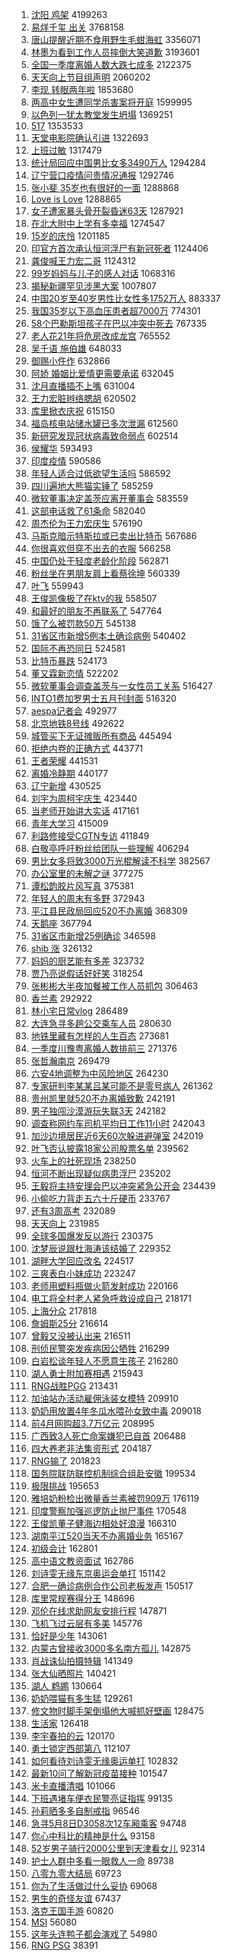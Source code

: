 1. [沈阳 鸡架](https://s.weibo.com/weibo?q=%E6%B2%88%E9%98%B3%20%E9%B8%A1%E6%9E%B6&Refer=top) 4199263
1. [易烊千玺 出关](https://s.weibo.com/weibo?q=%E6%98%93%E7%83%8A%E5%8D%83%E7%8E%BA%20%E5%87%BA%E5%85%B3&Refer=top) 3768158
1. [唐山提醒近期不食用野生毛蚶海虹](https://s.weibo.com/weibo?q=%23%E5%94%90%E5%B1%B1%E6%8F%90%E9%86%92%E8%BF%91%E6%9C%9F%E4%B8%8D%E9%A3%9F%E7%94%A8%E9%87%8E%E7%94%9F%E6%AF%9B%E8%9A%B6%E6%B5%B7%E8%99%B9%23&Refer=top) 3356071
1. [林墨为看到工作人员摔倒大笑道歉](https://s.weibo.com/weibo?q=%23%E6%9E%97%E5%A2%A8%E4%B8%BA%E7%9C%8B%E5%88%B0%E5%B7%A5%E4%BD%9C%E4%BA%BA%E5%91%98%E6%91%94%E5%80%92%E5%A4%A7%E7%AC%91%E9%81%93%E6%AD%89%23&Refer=top) 3193601
1. [全国一季度离婚人数大跌七成多](https://s.weibo.com/weibo?q=%23%E5%85%A8%E5%9B%BD%E4%B8%80%E5%AD%A3%E5%BA%A6%E7%A6%BB%E5%A9%9A%E4%BA%BA%E6%95%B0%E5%A4%A7%E8%B7%8C%E4%B8%83%E6%88%90%E5%A4%9A%23&Refer=top) 2122375
1. [天天向上节目组声明](https://s.weibo.com/weibo?q=%23%E5%A4%A9%E5%A4%A9%E5%90%91%E4%B8%8A%E8%8A%82%E7%9B%AE%E7%BB%84%E5%A3%B0%E6%98%8E%23&Refer=top) 2060202
1. [李现 转眼两年啦](https://s.weibo.com/weibo?q=%23%E6%9D%8E%E7%8E%B0%20%E8%BD%AC%E7%9C%BC%E4%B8%A4%E5%B9%B4%E5%95%A6%23&Refer=top) 1853680
1. [两高中女生遭同学杀害案将开庭](https://s.weibo.com/weibo?q=%23%E4%B8%A4%E9%AB%98%E4%B8%AD%E5%A5%B3%E7%94%9F%E9%81%AD%E5%90%8C%E5%AD%A6%E6%9D%80%E5%AE%B3%E6%A1%88%E5%B0%86%E5%BC%80%E5%BA%AD%23&Refer=top) 1599995
1. [以色列一犹太教堂发生坍塌](https://s.weibo.com/weibo?q=%23%E4%BB%A5%E8%89%B2%E5%88%97%E4%B8%80%E7%8A%B9%E5%A4%AA%E6%95%99%E5%A0%82%E5%8F%91%E7%94%9F%E5%9D%8D%E5%A1%8C%23&Refer=top) 1369251
1. [517](https://s.weibo.com/weibo?q=517&Refer=top) 1353533
1. [天堂电影院确认引进](https://s.weibo.com/weibo?q=%23%E5%A4%A9%E5%A0%82%E7%94%B5%E5%BD%B1%E9%99%A2%E7%A1%AE%E8%AE%A4%E5%BC%95%E8%BF%9B%23&Refer=top) 1322693
1. [上班过敏](https://s.weibo.com/weibo?q=%23%E4%B8%8A%E7%8F%AD%E8%BF%87%E6%95%8F%23&Refer=top) 1317479
1. [统计局回应中国男比女多3490万人](https://s.weibo.com/weibo?q=%23%E7%BB%9F%E8%AE%A1%E5%B1%80%E5%9B%9E%E5%BA%94%E4%B8%AD%E5%9B%BD%E7%94%B7%E6%AF%94%E5%A5%B3%E5%A4%9A3490%E4%B8%87%E4%BA%BA%23&Refer=top) 1294284
1. [辽宁营口疫情问责情况通报](https://s.weibo.com/weibo?q=%23%E8%BE%BD%E5%AE%81%E8%90%A5%E5%8F%A3%E7%96%AB%E6%83%85%E9%97%AE%E8%B4%A3%E6%83%85%E5%86%B5%E9%80%9A%E6%8A%A5%23&Refer=top) 1292746
1. [张小斐 35岁也有很好的一面](https://s.weibo.com/weibo?q=%23%E5%BC%A0%E5%B0%8F%E6%96%90%2035%E5%B2%81%E4%B9%9F%E6%9C%89%E5%BE%88%E5%A5%BD%E7%9A%84%E4%B8%80%E9%9D%A2%23&Refer=top) 1288868
1. [Love is Love](https://s.weibo.com/weibo?q=Love%20is%20Love&Refer=top) 1288865
1. [女子遭家暴头骨开裂昏迷63天](https://s.weibo.com/weibo?q=%23%E5%A5%B3%E5%AD%90%E9%81%AD%E5%AE%B6%E6%9A%B4%E5%A4%B4%E9%AA%A8%E5%BC%80%E8%A3%82%E6%98%8F%E8%BF%B763%E5%A4%A9%23&Refer=top) 1287921
1. [在北大附中上学有多幸福](https://s.weibo.com/weibo?q=%23%E5%9C%A8%E5%8C%97%E5%A4%A7%E9%99%84%E4%B8%AD%E4%B8%8A%E5%AD%A6%E6%9C%89%E5%A4%9A%E5%B9%B8%E7%A6%8F%23&Refer=top) 1274547
1. [15岁的庆怜](https://s.weibo.com/weibo?q=%2315%E5%B2%81%E7%9A%84%E5%BA%86%E6%80%9C%23&Refer=top) 1201185
1. [印官方首次承认恒河浮尸有新冠死者](https://s.weibo.com/weibo?q=%23%E5%8D%B0%E5%AE%98%E6%96%B9%E9%A6%96%E6%AC%A1%E6%89%BF%E8%AE%A4%E6%81%92%E6%B2%B3%E6%B5%AE%E5%B0%B8%E6%9C%89%E6%96%B0%E5%86%A0%E6%AD%BB%E8%80%85%23&Refer=top) 1124406
1. [龚俊喊王力宏二哥](https://s.weibo.com/weibo?q=%23%E9%BE%9A%E4%BF%8A%E5%96%8A%E7%8E%8B%E5%8A%9B%E5%AE%8F%E4%BA%8C%E5%93%A5%23&Refer=top) 1124312
1. [99岁妈妈与儿子的感人对话](https://s.weibo.com/weibo?q=%2399%E5%B2%81%E5%A6%88%E5%A6%88%E4%B8%8E%E5%84%BF%E5%AD%90%E7%9A%84%E6%84%9F%E4%BA%BA%E5%AF%B9%E8%AF%9D%23&Refer=top) 1068316
1. [揭秘新疆罕见涉黑大案](https://s.weibo.com/weibo?q=%23%E6%8F%AD%E7%A7%98%E6%96%B0%E7%96%86%E7%BD%95%E8%A7%81%E6%B6%89%E9%BB%91%E5%A4%A7%E6%A1%88%23&Refer=top) 1007807
1. [中国20岁至40岁男性比女性多1752万人](https://s.weibo.com/weibo?q=%23%E4%B8%AD%E5%9B%BD20%E5%B2%81%E8%87%B340%E5%B2%81%E7%94%B7%E6%80%A7%E6%AF%94%E5%A5%B3%E6%80%A7%E5%A4%9A1752%E4%B8%87%E4%BA%BA%23&Refer=top) 883337
1. [我国35岁以下高血压患者超7000万](https://s.weibo.com/weibo?q=%23%E6%88%91%E5%9B%BD35%E5%B2%81%E4%BB%A5%E4%B8%8B%E9%AB%98%E8%A1%80%E5%8E%8B%E6%82%A3%E8%80%85%E8%B6%857000%E4%B8%87%23&Refer=top) 774301
1. [58个巴勒斯坦孩子在巴以冲突中死去](https://s.weibo.com/weibo?q=%2358%E4%B8%AA%E5%B7%B4%E5%8B%92%E6%96%AF%E5%9D%A6%E5%AD%A9%E5%AD%90%E5%9C%A8%E5%B7%B4%E4%BB%A5%E5%86%B2%E7%AA%81%E4%B8%AD%E6%AD%BB%E5%8E%BB%23&Refer=top) 767335
1. [老人花21年将危房改成龙宫](https://s.weibo.com/weibo?q=%23%E8%80%81%E4%BA%BA%E8%8A%B121%E5%B9%B4%E5%B0%86%E5%8D%B1%E6%88%BF%E6%94%B9%E6%88%90%E9%BE%99%E5%AE%AB%23&Refer=top) 765552
1. [吴千语 施伯雄](https://s.weibo.com/weibo?q=%E5%90%B4%E5%8D%83%E8%AF%AD%20%E6%96%BD%E4%BC%AF%E9%9B%84&Refer=top) 648033
1. [御赐小仵作](https://s.weibo.com/weibo?q=%E5%BE%A1%E8%B5%90%E5%B0%8F%E4%BB%B5%E4%BD%9C&Refer=top) 632866
1. [阿娇 婚姻比爱情更需要承诺](https://s.weibo.com/weibo?q=%23%E9%98%BF%E5%A8%87%20%E5%A9%9A%E5%A7%BB%E6%AF%94%E7%88%B1%E6%83%85%E6%9B%B4%E9%9C%80%E8%A6%81%E6%89%BF%E8%AF%BA%23&Refer=top) 632045
1. [沈月直播插不上嘴](https://s.weibo.com/weibo?q=%23%E6%B2%88%E6%9C%88%E7%9B%B4%E6%92%AD%E6%8F%92%E4%B8%8D%E4%B8%8A%E5%98%B4%23&Refer=top) 631004
1. [王力宏脏辫络腮胡](https://s.weibo.com/weibo?q=%23%E7%8E%8B%E5%8A%9B%E5%AE%8F%E8%84%8F%E8%BE%AB%E7%BB%9C%E8%85%AE%E8%83%A1%23&Refer=top) 620502
1. [库里掀衣庆祝](https://s.weibo.com/weibo?q=%23%E5%BA%93%E9%87%8C%E6%8E%80%E8%A1%A3%E5%BA%86%E7%A5%9D%23&Refer=top) 615150
1. [福岛核电站储水罐已多次泄漏](https://s.weibo.com/weibo?q=%23%E7%A6%8F%E5%B2%9B%E6%A0%B8%E7%94%B5%E7%AB%99%E5%82%A8%E6%B0%B4%E7%BD%90%E5%B7%B2%E5%A4%9A%E6%AC%A1%E6%B3%84%E6%BC%8F%23&Refer=top) 612560
1. [新研究发现冠状病毒致命弱点](https://s.weibo.com/weibo?q=%23%E6%96%B0%E7%A0%94%E7%A9%B6%E5%8F%91%E7%8E%B0%E5%86%A0%E7%8A%B6%E7%97%85%E6%AF%92%E8%87%B4%E5%91%BD%E5%BC%B1%E7%82%B9%23&Refer=top) 602514
1. [侯耀华](https://s.weibo.com/weibo?q=%E4%BE%AF%E8%80%80%E5%8D%8E&Refer=top) 593493
1. [印度疫情](https://s.weibo.com/weibo?q=%23%E5%8D%B0%E5%BA%A6%E7%96%AB%E6%83%85%23&Refer=top) 590586
1. [年轻人适合过低欲望生活吗](https://s.weibo.com/weibo?q=%23%E5%B9%B4%E8%BD%BB%E4%BA%BA%E9%80%82%E5%90%88%E8%BF%87%E4%BD%8E%E6%AC%B2%E6%9C%9B%E7%94%9F%E6%B4%BB%E5%90%97%23&Refer=top) 586592
1. [四川遍地大熊猫实锤了](https://s.weibo.com/weibo?q=%23%E5%9B%9B%E5%B7%9D%E9%81%8D%E5%9C%B0%E5%A4%A7%E7%86%8A%E7%8C%AB%E5%AE%9E%E9%94%A4%E4%BA%86%23&Refer=top) 585259
1. [微软董事决定盖茨应离开董事会](https://s.weibo.com/weibo?q=%23%E5%BE%AE%E8%BD%AF%E8%91%A3%E4%BA%8B%E5%86%B3%E5%AE%9A%E7%9B%96%E8%8C%A8%E5%BA%94%E7%A6%BB%E5%BC%80%E8%91%A3%E4%BA%8B%E4%BC%9A%23&Refer=top) 583559
1. [这部电话救了61条命](https://s.weibo.com/weibo?q=%23%E8%BF%99%E9%83%A8%E7%94%B5%E8%AF%9D%E6%95%91%E4%BA%8661%E6%9D%A1%E5%91%BD%23&Refer=top) 582040
1. [周杰伦为王力宏庆生](https://s.weibo.com/weibo?q=%23%E5%91%A8%E6%9D%B0%E4%BC%A6%E4%B8%BA%E7%8E%8B%E5%8A%9B%E5%AE%8F%E5%BA%86%E7%94%9F%23&Refer=top) 576190
1. [马斯克暗示特斯拉或已卖出比特币](https://s.weibo.com/weibo?q=%23%E9%A9%AC%E6%96%AF%E5%85%8B%E6%9A%97%E7%A4%BA%E7%89%B9%E6%96%AF%E6%8B%89%E6%88%96%E5%B7%B2%E5%8D%96%E5%87%BA%E6%AF%94%E7%89%B9%E5%B8%81%23&Refer=top) 567686
1. [你很喜欢但穿不出去的衣服](https://s.weibo.com/weibo?q=%23%E4%BD%A0%E5%BE%88%E5%96%9C%E6%AC%A2%E4%BD%86%E7%A9%BF%E4%B8%8D%E5%87%BA%E5%8E%BB%E7%9A%84%E8%A1%A3%E6%9C%8D%23&Refer=top) 566258
1. [中国仍处于轻度老龄化阶段](https://s.weibo.com/weibo?q=%23%E4%B8%AD%E5%9B%BD%E4%BB%8D%E5%A4%84%E4%BA%8E%E8%BD%BB%E5%BA%A6%E8%80%81%E9%BE%84%E5%8C%96%E9%98%B6%E6%AE%B5%23&Refer=top) 562871
1. [粉丝坐在男朋友肩上看蔡徐坤](https://s.weibo.com/weibo?q=%23%E7%B2%89%E4%B8%9D%E5%9D%90%E5%9C%A8%E7%94%B7%E6%9C%8B%E5%8F%8B%E8%82%A9%E4%B8%8A%E7%9C%8B%E8%94%A1%E5%BE%90%E5%9D%A4%23&Refer=top) 560339
1. [叶飞](https://s.weibo.com/weibo?q=%E5%8F%B6%E9%A3%9E&Refer=top) 559943
1. [王俊凯像极了在ktv的我](https://s.weibo.com/weibo?q=%23%E7%8E%8B%E4%BF%8A%E5%87%AF%E5%83%8F%E6%9E%81%E4%BA%86%E5%9C%A8ktv%E7%9A%84%E6%88%91%23&Refer=top) 558507
1. [和最好的朋友不再联系了](https://s.weibo.com/weibo?q=%23%E5%92%8C%E6%9C%80%E5%A5%BD%E7%9A%84%E6%9C%8B%E5%8F%8B%E4%B8%8D%E5%86%8D%E8%81%94%E7%B3%BB%E4%BA%86%23&Refer=top) 547764
1. [饿了么被罚款50万](https://s.weibo.com/weibo?q=%23%E9%A5%BF%E4%BA%86%E4%B9%88%E8%A2%AB%E7%BD%9A%E6%AC%BE50%E4%B8%87%23&Refer=top) 545138
1. [31省区市新增5例本土确诊病例](https://s.weibo.com/weibo?q=%2331%E7%9C%81%E5%8C%BA%E5%B8%82%E6%96%B0%E5%A2%9E5%E4%BE%8B%E6%9C%AC%E5%9C%9F%E7%A1%AE%E8%AF%8A%E7%97%85%E4%BE%8B%23&Refer=top) 540402
1. [国际不再恐同日](https://s.weibo.com/weibo?q=%E5%9B%BD%E9%99%85%E4%B8%8D%E5%86%8D%E6%81%90%E5%90%8C%E6%97%A5&Refer=top) 524581
1. [比特币暴跌](https://s.weibo.com/weibo?q=%23%E6%AF%94%E7%89%B9%E5%B8%81%E6%9A%B4%E8%B7%8C%23&Refer=top) 524173
1. [董又霖新恋情](https://s.weibo.com/weibo?q=%23%E8%91%A3%E5%8F%88%E9%9C%96%E6%96%B0%E6%81%8B%E6%83%85%23&Refer=top) 522202
1. [微软董事会调查盖茨与一女性员工关系](https://s.weibo.com/weibo?q=%23%E5%BE%AE%E8%BD%AF%E8%91%A3%E4%BA%8B%E4%BC%9A%E8%B0%83%E6%9F%A5%E7%9B%96%E8%8C%A8%E4%B8%8E%E4%B8%80%E5%A5%B3%E6%80%A7%E5%91%98%E5%B7%A5%E5%85%B3%E7%B3%BB%23&Refer=top) 516427
1. [INTO1费加罗男士五月刊封面](https://s.weibo.com/weibo?q=%23INTO1%E8%B4%B9%E5%8A%A0%E7%BD%97%E7%94%B7%E5%A3%AB%E4%BA%94%E6%9C%88%E5%88%8A%E5%B0%81%E9%9D%A2%23&Refer=top) 516320
1. [aespa记者会](https://s.weibo.com/weibo?q=%23aespa%E8%AE%B0%E8%80%85%E4%BC%9A%23&Refer=top) 492977
1. [北京地铁8号线](https://s.weibo.com/weibo?q=%23%E5%8C%97%E4%BA%AC%E5%9C%B0%E9%93%818%E5%8F%B7%E7%BA%BF%23&Refer=top) 492622
1. [城管买下无证摊贩所有商品](https://s.weibo.com/weibo?q=%23%E5%9F%8E%E7%AE%A1%E4%B9%B0%E4%B8%8B%E6%97%A0%E8%AF%81%E6%91%8A%E8%B4%A9%E6%89%80%E6%9C%89%E5%95%86%E5%93%81%23&Refer=top) 445494
1. [拒绝内卷的正确方式](https://s.weibo.com/weibo?q=%23%E6%8B%92%E7%BB%9D%E5%86%85%E5%8D%B7%E7%9A%84%E6%AD%A3%E7%A1%AE%E6%96%B9%E5%BC%8F%23&Refer=top) 443771
1. [王者荣耀](https://s.weibo.com/weibo?q=%E7%8E%8B%E8%80%85%E8%8D%A3%E8%80%80&Refer=top) 441531
1. [离婚冷静期](https://s.weibo.com/weibo?q=%E7%A6%BB%E5%A9%9A%E5%86%B7%E9%9D%99%E6%9C%9F&Refer=top) 440177
1. [辽宁新增](https://s.weibo.com/weibo?q=%23%E8%BE%BD%E5%AE%81%E6%96%B0%E5%A2%9E%23&Refer=top) 430525
1. [刘宇为周柯宇庆生](https://s.weibo.com/weibo?q=%23%E5%88%98%E5%AE%87%E4%B8%BA%E5%91%A8%E6%9F%AF%E5%AE%87%E5%BA%86%E7%94%9F%23&Refer=top) 423440
1. [当老师开始讲大实话](https://s.weibo.com/weibo?q=%23%E5%BD%93%E8%80%81%E5%B8%88%E5%BC%80%E5%A7%8B%E8%AE%B2%E5%A4%A7%E5%AE%9E%E8%AF%9D%23&Refer=top) 417161
1. [青年大学习](https://s.weibo.com/weibo?q=%E9%9D%92%E5%B9%B4%E5%A4%A7%E5%AD%A6%E4%B9%A0&Refer=top) 415009
1. [利路修接受CGTN专访](https://s.weibo.com/weibo?q=%23%E5%88%A9%E8%B7%AF%E4%BF%AE%E6%8E%A5%E5%8F%97CGTN%E4%B8%93%E8%AE%BF%23&Refer=top) 411849
1. [白敬亭呼吁粉丝给团队一些理解](https://s.weibo.com/weibo?q=%23%E7%99%BD%E6%95%AC%E4%BA%AD%E5%91%BC%E5%90%81%E7%B2%89%E4%B8%9D%E7%BB%99%E5%9B%A2%E9%98%9F%E4%B8%80%E4%BA%9B%E7%90%86%E8%A7%A3%23&Refer=top) 406294
1. [男比女多将致3000万光棍解读不科学](https://s.weibo.com/weibo?q=%23%E7%94%B7%E6%AF%94%E5%A5%B3%E5%A4%9A%E5%B0%86%E8%87%B43000%E4%B8%87%E5%85%89%E6%A3%8D%E8%A7%A3%E8%AF%BB%E4%B8%8D%E7%A7%91%E5%AD%A6%23&Refer=top) 382567
1. [办公室里的未解之谜](https://s.weibo.com/weibo?q=%23%E5%8A%9E%E5%85%AC%E5%AE%A4%E9%87%8C%E7%9A%84%E6%9C%AA%E8%A7%A3%E4%B9%8B%E8%B0%9C%23&Refer=top) 377275
1. [谭松韵胶片风写真](https://s.weibo.com/weibo?q=%23%E8%B0%AD%E6%9D%BE%E9%9F%B5%E8%83%B6%E7%89%87%E9%A3%8E%E5%86%99%E7%9C%9F%23&Refer=top) 375381
1. [年轻人的周末有多野](https://s.weibo.com/weibo?q=%23%E5%B9%B4%E8%BD%BB%E4%BA%BA%E7%9A%84%E5%91%A8%E6%9C%AB%E6%9C%89%E5%A4%9A%E9%87%8E%23&Refer=top) 372943
1. [平江县民政局回应520不办离婚](https://s.weibo.com/weibo?q=%23%E5%B9%B3%E6%B1%9F%E5%8E%BF%E6%B0%91%E6%94%BF%E5%B1%80%E5%9B%9E%E5%BA%94520%E4%B8%8D%E5%8A%9E%E7%A6%BB%E5%A9%9A%23&Refer=top) 368309
1. [天鹅座](https://s.weibo.com/weibo?q=%E5%A4%A9%E9%B9%85%E5%BA%A7&Refer=top) 367794
1. [31省区市新增25例确诊](https://s.weibo.com/weibo?q=%2331%E7%9C%81%E5%8C%BA%E5%B8%82%E6%96%B0%E5%A2%9E25%E4%BE%8B%E7%A1%AE%E8%AF%8A%23&Refer=top) 346598
1. [shib 涨](https://s.weibo.com/weibo?q=shib%20%E6%B6%A8&Refer=top) 326132
1. [妈妈的厨艺能有多差](https://s.weibo.com/weibo?q=%23%E5%A6%88%E5%A6%88%E7%9A%84%E5%8E%A8%E8%89%BA%E8%83%BD%E6%9C%89%E5%A4%9A%E5%B7%AE%23&Refer=top) 323732
1. [贾乃亮说假话好好笑](https://s.weibo.com/weibo?q=%23%E8%B4%BE%E4%B9%83%E4%BA%AE%E8%AF%B4%E5%81%87%E8%AF%9D%E5%A5%BD%E5%A5%BD%E7%AC%91%23&Refer=top) 318254
1. [张彬彬大半夜加餐被工作人员抓包](https://s.weibo.com/weibo?q=%23%E5%BC%A0%E5%BD%AC%E5%BD%AC%E5%A4%A7%E5%8D%8A%E5%A4%9C%E5%8A%A0%E9%A4%90%E8%A2%AB%E5%B7%A5%E4%BD%9C%E4%BA%BA%E5%91%98%E6%8A%93%E5%8C%85%23&Refer=top) 306463
1. [香兰素](https://s.weibo.com/weibo?q=%E9%A6%99%E5%85%B0%E7%B4%A0&Refer=top) 292922
1. [林小宅日常vlog](https://s.weibo.com/weibo?q=%23%E6%9E%97%E5%B0%8F%E5%AE%85%E6%97%A5%E5%B8%B8vlog%23&Refer=top) 286489
1. [大连急寻多趟公交乘车人员](https://s.weibo.com/weibo?q=%23%E5%A4%A7%E8%BF%9E%E6%80%A5%E5%AF%BB%E5%A4%9A%E8%B6%9F%E5%85%AC%E4%BA%A4%E4%B9%98%E8%BD%A6%E4%BA%BA%E5%91%98%23&Refer=top) 280630
1. [地铁里藏有怎样的人生百态](https://s.weibo.com/weibo?q=%23%E5%9C%B0%E9%93%81%E9%87%8C%E8%97%8F%E6%9C%89%E6%80%8E%E6%A0%B7%E7%9A%84%E4%BA%BA%E7%94%9F%E7%99%BE%E6%80%81%23&Refer=top) 273681
1. [一季度川豫粤离婚人数排前三](https://s.weibo.com/weibo?q=%23%E4%B8%80%E5%AD%A3%E5%BA%A6%E5%B7%9D%E8%B1%AB%E7%B2%A4%E7%A6%BB%E5%A9%9A%E4%BA%BA%E6%95%B0%E6%8E%92%E5%89%8D%E4%B8%89%23&Refer=top) 271376
1. [张哲瀚南京](https://s.weibo.com/weibo?q=%23%E5%BC%A0%E5%93%B2%E7%80%9A%E5%8D%97%E4%BA%AC%23&Refer=top) 269479
1. [六安4地调整为中风险地区](https://s.weibo.com/weibo?q=%23%E5%85%AD%E5%AE%894%E5%9C%B0%E8%B0%83%E6%95%B4%E4%B8%BA%E4%B8%AD%E9%A3%8E%E9%99%A9%E5%9C%B0%E5%8C%BA%23&Refer=top) 264230
1. [专家研判李某某吕某可能不是零号病人](https://s.weibo.com/weibo?q=%23%E4%B8%93%E5%AE%B6%E7%A0%94%E5%88%A4%E6%9D%8E%E6%9F%90%E6%9F%90%E5%90%95%E6%9F%90%E5%8F%AF%E8%83%BD%E4%B8%8D%E6%98%AF%E9%9B%B6%E5%8F%B7%E7%97%85%E4%BA%BA%23&Refer=top) 261362
1. [贵州凯里就520不办离婚致歉](https://s.weibo.com/weibo?q=%23%E8%B4%B5%E5%B7%9E%E5%87%AF%E9%87%8C%E5%B0%B1520%E4%B8%8D%E5%8A%9E%E7%A6%BB%E5%A9%9A%E8%87%B4%E6%AD%89%23&Refer=top) 242191
1. [男子独闯沙漠游玩失联3天](https://s.weibo.com/weibo?q=%23%E7%94%B7%E5%AD%90%E7%8B%AC%E9%97%AF%E6%B2%99%E6%BC%A0%E6%B8%B8%E7%8E%A9%E5%A4%B1%E8%81%943%E5%A4%A9%23&Refer=top) 242182
1. [调查称网约车司机平均日工作11小时](https://s.weibo.com/weibo?q=%23%E8%B0%83%E6%9F%A5%E7%A7%B0%E7%BD%91%E7%BA%A6%E8%BD%A6%E5%8F%B8%E6%9C%BA%E5%B9%B3%E5%9D%87%E6%97%A5%E5%B7%A5%E4%BD%9C11%E5%B0%8F%E6%97%B6%23&Refer=top) 242043
1. [加沙边境居民近6天60次躲进避弹室](https://s.weibo.com/weibo?q=%23%E5%8A%A0%E6%B2%99%E8%BE%B9%E5%A2%83%E5%B1%85%E6%B0%91%E8%BF%916%E5%A4%A960%E6%AC%A1%E8%BA%B2%E8%BF%9B%E9%81%BF%E5%BC%B9%E5%AE%A4%23&Refer=top) 242019
1. [叶飞否认披露18家公司股票名单](https://s.weibo.com/weibo?q=%23%E5%8F%B6%E9%A3%9E%E5%90%A6%E8%AE%A4%E6%8A%AB%E9%9C%B218%E5%AE%B6%E5%85%AC%E5%8F%B8%E8%82%A1%E7%A5%A8%E5%90%8D%E5%8D%95%23&Refer=top) 239562
1. [火车上的社死现场](https://s.weibo.com/weibo?q=%23%E7%81%AB%E8%BD%A6%E4%B8%8A%E7%9A%84%E7%A4%BE%E6%AD%BB%E7%8E%B0%E5%9C%BA%23&Refer=top) 238250
1. [恒河不断出现疑似病患浮尸](https://s.weibo.com/weibo?q=%23%E6%81%92%E6%B2%B3%E4%B8%8D%E6%96%AD%E5%87%BA%E7%8E%B0%E7%96%91%E4%BC%BC%E7%97%85%E6%82%A3%E6%B5%AE%E5%B0%B8%23&Refer=top) 235202
1. [王毅将主持安理会巴以冲突紧急公开会](https://s.weibo.com/weibo?q=%23%E7%8E%8B%E6%AF%85%E5%B0%86%E4%B8%BB%E6%8C%81%E5%AE%89%E7%90%86%E4%BC%9A%E5%B7%B4%E4%BB%A5%E5%86%B2%E7%AA%81%E7%B4%A7%E6%80%A5%E5%85%AC%E5%BC%80%E4%BC%9A%23&Refer=top) 234439
1. [小偷吃力背走五六十斤硬币](https://s.weibo.com/weibo?q=%23%E5%B0%8F%E5%81%B7%E5%90%83%E5%8A%9B%E8%83%8C%E8%B5%B0%E4%BA%94%E5%85%AD%E5%8D%81%E6%96%A4%E7%A1%AC%E5%B8%81%23&Refer=top) 233767
1. [还有3周高考](https://s.weibo.com/weibo?q=%23%E8%BF%98%E6%9C%893%E5%91%A8%E9%AB%98%E8%80%83%23&Refer=top) 232089
1. [天天向上](https://s.weibo.com/weibo?q=%E5%A4%A9%E5%A4%A9%E5%90%91%E4%B8%8A&Refer=top) 231985
1. [全球多国爆发反以游行](https://s.weibo.com/weibo?q=%23%E5%85%A8%E7%90%83%E5%A4%9A%E5%9B%BD%E7%88%86%E5%8F%91%E5%8F%8D%E4%BB%A5%E6%B8%B8%E8%A1%8C%23&Refer=top) 230375
1. [沈梦辰说跟杜海涛该结婚了](https://s.weibo.com/weibo?q=%23%E6%B2%88%E6%A2%A6%E8%BE%B0%E8%AF%B4%E8%B7%9F%E6%9D%9C%E6%B5%B7%E6%B6%9B%E8%AF%A5%E7%BB%93%E5%A9%9A%E4%BA%86%23&Refer=top) 229352
1. [湖畔大学回应改名](https://s.weibo.com/weibo?q=%23%E6%B9%96%E7%95%94%E5%A4%A7%E5%AD%A6%E5%9B%9E%E5%BA%94%E6%94%B9%E5%90%8D%23&Refer=top) 224517
1. [三爽表白小妹成功](https://s.weibo.com/weibo?q=%23%E4%B8%89%E7%88%BD%E8%A1%A8%E7%99%BD%E5%B0%8F%E5%A6%B9%E6%88%90%E5%8A%9F%23&Refer=top) 223247
1. [老师用塑料瓶做火箭发射成功](https://s.weibo.com/weibo?q=%23%E8%80%81%E5%B8%88%E7%94%A8%E5%A1%91%E6%96%99%E7%93%B6%E5%81%9A%E7%81%AB%E7%AE%AD%E5%8F%91%E5%B0%84%E6%88%90%E5%8A%9F%23&Refer=top) 220166
1. [电工将全村老人紧急呼救设成自己](https://s.weibo.com/weibo?q=%23%E7%94%B5%E5%B7%A5%E5%B0%86%E5%85%A8%E6%9D%91%E8%80%81%E4%BA%BA%E7%B4%A7%E6%80%A5%E5%91%BC%E6%95%91%E8%AE%BE%E6%88%90%E8%87%AA%E5%B7%B1%23&Refer=top) 218171
1. [上海分众](https://s.weibo.com/weibo?q=%E4%B8%8A%E6%B5%B7%E5%88%86%E4%BC%97&Refer=top) 217818
1. [詹姆斯25分](https://s.weibo.com/weibo?q=%E8%A9%B9%E5%A7%86%E6%96%AF25%E5%88%86&Refer=top) 216614
1. [曾毅又没被认出来](https://s.weibo.com/weibo?q=%23%E6%9B%BE%E6%AF%85%E5%8F%88%E6%B2%A1%E8%A2%AB%E8%AE%A4%E5%87%BA%E6%9D%A5%23&Refer=top) 216511
1. [刑侦民警突发疾病因公牺牲](https://s.weibo.com/weibo?q=%23%E5%88%91%E4%BE%A6%E6%B0%91%E8%AD%A6%E7%AA%81%E5%8F%91%E7%96%BE%E7%97%85%E5%9B%A0%E5%85%AC%E7%89%BA%E7%89%B2%23&Refer=top) 216299
1. [白岩松谈年轻人不愿意生孩子](https://s.weibo.com/weibo?q=%23%E7%99%BD%E5%B2%A9%E6%9D%BE%E8%B0%88%E5%B9%B4%E8%BD%BB%E4%BA%BA%E4%B8%8D%E6%84%BF%E6%84%8F%E7%94%9F%E5%AD%A9%E5%AD%90%23&Refer=top) 216280
1. [湖人勇士附加赛相遇](https://s.weibo.com/weibo?q=%E6%B9%96%E4%BA%BA%E5%8B%87%E5%A3%AB%E9%99%84%E5%8A%A0%E8%B5%9B%E7%9B%B8%E9%81%87&Refer=top) 215943
1. [RNG战胜PGG](https://s.weibo.com/weibo?q=RNG%E6%88%98%E8%83%9CPGG&Refer=top) 213431
1. [加油站办活动雇佣泳装女模特](https://s.weibo.com/weibo?q=%23%E5%8A%A0%E6%B2%B9%E7%AB%99%E5%8A%9E%E6%B4%BB%E5%8A%A8%E9%9B%87%E4%BD%A3%E6%B3%B3%E8%A3%85%E5%A5%B3%E6%A8%A1%E7%89%B9%23&Refer=top) 209910
1. [奶奶用放置4年冬瓜水喂孙女致中毒](https://s.weibo.com/weibo?q=%23%E5%A5%B6%E5%A5%B6%E7%94%A8%E6%94%BE%E7%BD%AE4%E5%B9%B4%E5%86%AC%E7%93%9C%E6%B0%B4%E5%96%82%E5%AD%99%E5%A5%B3%E8%87%B4%E4%B8%AD%E6%AF%92%23&Refer=top) 209018
1. [前4月网购超3.7万亿元](https://s.weibo.com/weibo?q=%23%E5%89%8D4%E6%9C%88%E7%BD%91%E8%B4%AD%E8%B6%853.7%E4%B8%87%E4%BA%BF%E5%85%83%23&Refer=top) 208995
1. [广西致3人死亡命案嫌犯已自首](https://s.weibo.com/weibo?q=%23%E5%B9%BF%E8%A5%BF%E8%87%B43%E4%BA%BA%E6%AD%BB%E4%BA%A1%E5%91%BD%E6%A1%88%E5%AB%8C%E7%8A%AF%E5%B7%B2%E8%87%AA%E9%A6%96%23&Refer=top) 206488
1. [四大养老非法集资形式](https://s.weibo.com/weibo?q=%23%E5%9B%9B%E5%A4%A7%E5%85%BB%E8%80%81%E9%9D%9E%E6%B3%95%E9%9B%86%E8%B5%84%E5%BD%A2%E5%BC%8F%23&Refer=top) 204187
1. [RNG输了](https://s.weibo.com/weibo?q=RNG%E8%BE%93%E4%BA%86&Refer=top) 201823
1. [国务院联防联控机制综合组赴安徽](https://s.weibo.com/weibo?q=%23%E5%9B%BD%E5%8A%A1%E9%99%A2%E8%81%94%E9%98%B2%E8%81%94%E6%8E%A7%E6%9C%BA%E5%88%B6%E7%BB%BC%E5%90%88%E7%BB%84%E8%B5%B4%E5%AE%89%E5%BE%BD%23&Refer=top) 199534
1. [极限挑战](https://s.weibo.com/weibo?q=%E6%9E%81%E9%99%90%E6%8C%91%E6%88%98&Refer=top) 195653
1. [雅培奶粉检出微量香兰素被罚909万](https://s.weibo.com/weibo?q=%23%E9%9B%85%E5%9F%B9%E5%A5%B6%E7%B2%89%E6%A3%80%E5%87%BA%E5%BE%AE%E9%87%8F%E9%A6%99%E5%85%B0%E7%B4%A0%E8%A2%AB%E7%BD%9A909%E4%B8%87%23&Refer=top) 176119
1. [印度警察加强巡逻防止抛尸事件](https://s.weibo.com/weibo?q=%23%E5%8D%B0%E5%BA%A6%E8%AD%A6%E5%AF%9F%E5%8A%A0%E5%BC%BA%E5%B7%A1%E9%80%BB%E9%98%B2%E6%AD%A2%E6%8A%9B%E5%B0%B8%E4%BA%8B%E4%BB%B6%23&Refer=top) 170548
1. [王俊凯董子健海边相处好浪漫](https://s.weibo.com/weibo?q=%23%E7%8E%8B%E4%BF%8A%E5%87%AF%E8%91%A3%E5%AD%90%E5%81%A5%E6%B5%B7%E8%BE%B9%E7%9B%B8%E5%A4%84%E5%A5%BD%E6%B5%AA%E6%BC%AB%23&Refer=top) 166310
1. [湖南平江520当天不办离婚业务](https://s.weibo.com/weibo?q=%E6%B9%96%E5%8D%97%E5%B9%B3%E6%B1%9F520%E5%BD%93%E5%A4%A9%E4%B8%8D%E5%8A%9E%E7%A6%BB%E5%A9%9A%E4%B8%9A%E5%8A%A1&Refer=top) 165167
1. [初级会计](https://s.weibo.com/weibo?q=%E5%88%9D%E7%BA%A7%E4%BC%9A%E8%AE%A1&Refer=top) 162801
1. [高中语文教资面试](https://s.weibo.com/weibo?q=%E9%AB%98%E4%B8%AD%E8%AF%AD%E6%96%87%E6%95%99%E8%B5%84%E9%9D%A2%E8%AF%95&Refer=top) 162786
1. [刘诗雯无缘东京奥运会单打](https://s.weibo.com/weibo?q=%23%E5%88%98%E8%AF%97%E9%9B%AF%E6%97%A0%E7%BC%98%E4%B8%9C%E4%BA%AC%E5%A5%A5%E8%BF%90%E4%BC%9A%E5%8D%95%E6%89%93%23&Refer=top) 151142
1. [合肥一确诊病例合作公司老板发声](https://s.weibo.com/weibo?q=%23%E5%90%88%E8%82%A5%E4%B8%80%E7%A1%AE%E8%AF%8A%E7%97%85%E4%BE%8B%E5%90%88%E4%BD%9C%E5%85%AC%E5%8F%B8%E8%80%81%E6%9D%BF%E5%8F%91%E5%A3%B0%23&Refer=top) 150517
1. [库里常规赛得分王](https://s.weibo.com/weibo?q=%23%E5%BA%93%E9%87%8C%E5%B8%B8%E8%A7%84%E8%B5%9B%E5%BE%97%E5%88%86%E7%8E%8B%23&Refer=top) 148696
1. [邓伦在线求助网友安排行程](https://s.weibo.com/weibo?q=%23%E9%82%93%E4%BC%A6%E5%9C%A8%E7%BA%BF%E6%B1%82%E5%8A%A9%E7%BD%91%E5%8F%8B%E5%AE%89%E6%8E%92%E8%A1%8C%E7%A8%8B%23&Refer=top) 147871
1. [飞机飞过云层有多美](https://s.weibo.com/weibo?q=%23%E9%A3%9E%E6%9C%BA%E9%A3%9E%E8%BF%87%E4%BA%91%E5%B1%82%E6%9C%89%E5%A4%9A%E7%BE%8E%23&Refer=top) 145776
1. [恰好是少年](https://s.weibo.com/weibo?q=%E6%81%B0%E5%A5%BD%E6%98%AF%E5%B0%91%E5%B9%B4&Refer=top) 143061
1. [内蒙古曾接收3000多名南方孤儿](https://s.weibo.com/weibo?q=%23%E5%86%85%E8%92%99%E5%8F%A4%E6%9B%BE%E6%8E%A5%E6%94%B63000%E5%A4%9A%E5%90%8D%E5%8D%97%E6%96%B9%E5%AD%A4%E5%84%BF%23&Refer=top) 142875
1. [肖战诛仙拍摄特辑](https://s.weibo.com/weibo?q=%23%E8%82%96%E6%88%98%E8%AF%9B%E4%BB%99%E6%8B%8D%E6%91%84%E7%89%B9%E8%BE%91%23&Refer=top) 141349
1. [张大仙晒照片](https://s.weibo.com/weibo?q=%23%E5%BC%A0%E5%A4%A7%E4%BB%99%E6%99%92%E7%85%A7%E7%89%87%23&Refer=top) 140421
1. [湖人 鹈鹕](https://s.weibo.com/weibo?q=%E6%B9%96%E4%BA%BA%20%E9%B9%88%E9%B9%95&Refer=top) 130664
1. [奶奶喂猫有多生猛](https://s.weibo.com/weibo?q=%23%E5%A5%B6%E5%A5%B6%E5%96%82%E7%8C%AB%E6%9C%89%E5%A4%9A%E7%94%9F%E7%8C%9B%23&Refer=top) 129261
1. [修文物时脚手架倒塌他大喊抓好壁画](https://s.weibo.com/weibo?q=%23%E4%BF%AE%E6%96%87%E7%89%A9%E6%97%B6%E8%84%9A%E6%89%8B%E6%9E%B6%E5%80%92%E5%A1%8C%E4%BB%96%E5%A4%A7%E5%96%8A%E6%8A%93%E5%A5%BD%E5%A3%81%E7%94%BB%23&Refer=top) 128475
1. [生活家](https://s.weibo.com/weibo?q=%E7%94%9F%E6%B4%BB%E5%AE%B6&Refer=top) 126418
1. [李宇春拍的云](https://s.weibo.com/weibo?q=%23%E6%9D%8E%E5%AE%87%E6%98%A5%E6%8B%8D%E7%9A%84%E4%BA%91%23&Refer=top) 120170
1. [勇士锁定西部第八](https://s.weibo.com/weibo?q=%23%E5%8B%87%E5%A3%AB%E9%94%81%E5%AE%9A%E8%A5%BF%E9%83%A8%E7%AC%AC%E5%85%AB%23&Refer=top) 112107
1. [如何看待刘诗雯无缘奥运单打](https://s.weibo.com/weibo?q=%23%E5%A6%82%E4%BD%95%E7%9C%8B%E5%BE%85%E5%88%98%E8%AF%97%E9%9B%AF%E6%97%A0%E7%BC%98%E5%A5%A5%E8%BF%90%E5%8D%95%E6%89%93%23&Refer=top) 102832
1. [最新10问了解新冠疫苗接种](https://s.weibo.com/weibo?q=%23%E6%9C%80%E6%96%B010%E9%97%AE%E4%BA%86%E8%A7%A3%E6%96%B0%E5%86%A0%E7%96%AB%E8%8B%97%E6%8E%A5%E7%A7%8D%23&Refer=top) 101547
1. [米卡直播清唱](https://s.weibo.com/weibo?q=%23%E7%B1%B3%E5%8D%A1%E7%9B%B4%E6%92%AD%E6%B8%85%E5%94%B1%23&Refer=top) 101066
1. [下班遇堵车便衣民警亮证指挥](https://s.weibo.com/weibo?q=%23%E4%B8%8B%E7%8F%AD%E9%81%87%E5%A0%B5%E8%BD%A6%E4%BE%BF%E8%A1%A3%E6%B0%91%E8%AD%A6%E4%BA%AE%E8%AF%81%E6%8C%87%E6%8C%A5%23&Refer=top) 99135
1. [孙莉晒多多自制戒指](https://s.weibo.com/weibo?q=%23%E5%AD%99%E8%8E%89%E6%99%92%E5%A4%9A%E5%A4%9A%E8%87%AA%E5%88%B6%E6%88%92%E6%8C%87%23&Refer=top) 96546
1. [急寻5月8日D3058次12车厢乘客](https://s.weibo.com/weibo?q=%23%E6%80%A5%E5%AF%BB5%E6%9C%888%E6%97%A5D3058%E6%AC%A112%E8%BD%A6%E5%8E%A2%E4%B9%98%E5%AE%A2%23&Refer=top) 94748
1. [你心中科比的精神是什么](https://s.weibo.com/weibo?q=%23%E4%BD%A0%E5%BF%83%E4%B8%AD%E7%A7%91%E6%AF%94%E7%9A%84%E7%B2%BE%E7%A5%9E%E6%98%AF%E4%BB%80%E4%B9%88%23&Refer=top) 93158
1. [52岁男子骑行2000公里到天津看女儿](https://s.weibo.com/weibo?q=%2352%E5%B2%81%E7%94%B7%E5%AD%90%E9%AA%91%E8%A1%8C2000%E5%85%AC%E9%87%8C%E5%88%B0%E5%A4%A9%E6%B4%A5%E7%9C%8B%E5%A5%B3%E5%84%BF%23&Refer=top) 92314
1. [护士人群中多看一眼救人一命](https://s.weibo.com/weibo?q=%23%E6%8A%A4%E5%A3%AB%E4%BA%BA%E7%BE%A4%E4%B8%AD%E5%A4%9A%E7%9C%8B%E4%B8%80%E7%9C%BC%E6%95%91%E4%BA%BA%E4%B8%80%E5%91%BD%23&Refer=top) 89738
1. [八零九零大结局](https://s.weibo.com/weibo?q=%23%E5%85%AB%E9%9B%B6%E4%B9%9D%E9%9B%B6%E5%A4%A7%E7%BB%93%E5%B1%80%23&Refer=top) 69723
1. [你为了生活做过什么妥协](https://s.weibo.com/weibo?q=%23%E4%BD%A0%E4%B8%BA%E4%BA%86%E7%94%9F%E6%B4%BB%E5%81%9A%E8%BF%87%E4%BB%80%E4%B9%88%E5%A6%A5%E5%8D%8F%23&Refer=top) 69068
1. [男生的奇怪友谊](https://s.weibo.com/weibo?q=%23%E7%94%B7%E7%94%9F%E7%9A%84%E5%A5%87%E6%80%AA%E5%8F%8B%E8%B0%8A%23&Refer=top) 67437
1. [洛克王国手游](https://s.weibo.com/weibo?q=%23%E6%B4%9B%E5%85%8B%E7%8E%8B%E5%9B%BD%E6%89%8B%E6%B8%B8%23&Refer=top) 60820
1. [MSI](https://s.weibo.com/weibo?q=MSI&Refer=top) 56080
1. [这年头连鸭子都会演戏了](https://s.weibo.com/weibo?q=%23%E8%BF%99%E5%B9%B4%E5%A4%B4%E8%BF%9E%E9%B8%AD%E5%AD%90%E9%83%BD%E4%BC%9A%E6%BC%94%E6%88%8F%E4%BA%86%23&Refer=top) 54980
1. [RNG PSG](https://s.weibo.com/weibo?q=%23RNG%20PSG%23&Refer=top) 38391